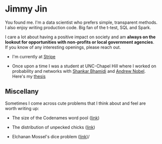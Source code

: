 # Jimmy Jin

You found me. I'm a data scientist who prefers simple, transparent methods. I also enjoy writing production code. Big fan of the t-test, SQL and Spark.

I care a lot about having a positive impact on society and am  **always on the lookout for opportunities with non-profits or local government agencies**. If you know of any interesting openings, please reach out.

- I'm currently at  [Stripe](https://stripe.com/)
    
- Once upon a time I was a student at UNC-Chapel Hill where I worked on probability and networks with  [Shankar Bhamidi](http://www.unc.edu/~bhamidi/)  and  [Andrew Nobel](http://www.unc.edu/~nobel/). Here's my  [thesis](https://cdr.lib.unc.edu/record/uuid:d489c99f-47af-450b-b96b-e86875fdce1e)
    
## Miscellany

Sometimes I come across cute problems that I think about and feel are worth writing up:

-   The size of the Codenames word pool ([link](https://yichijin.github.io/files/codenames.pdf))
    
-   The distribution of unpecked chicks ([link](https://yichijin.github.iofiles/unpecked.pdf))
    
-   Elchanan Mossel's dice problem ([link](https://yichijin.github.io/files/elchanan.pdf))/
